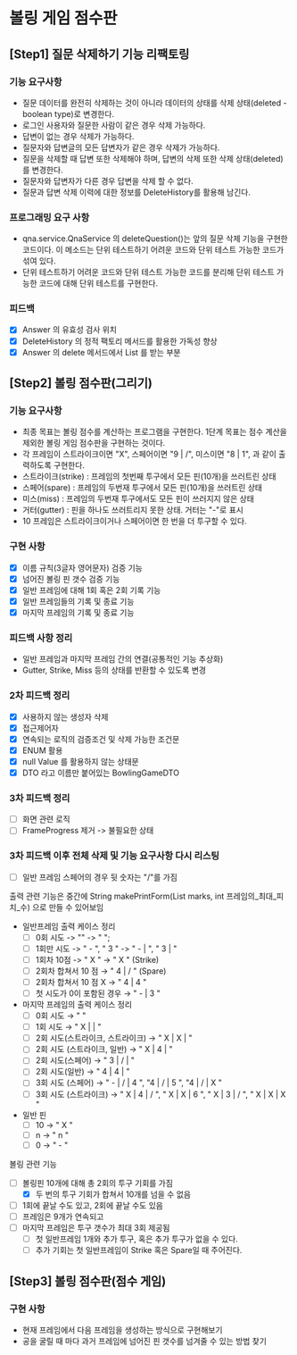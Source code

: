 # 볼링 게임 점수판

## [Step1] 질문 삭제하기 기능 리팩토링

### 기능 요구사항

* 질문 데이터를 완전히 삭제하는 것이 아니라 데이터의 상태를 삭제 상태(deleted - boolean type)로 변경한다.
* 로그인 사용자와 질문한 사람이 같은 경우 삭제 가능하다.
* 답변이 없는 경우 삭제가 가능하다.
* 질문자와 답변글의 모든 답변자가 같은 경우 삭제가 가능하다.
* 질문을 삭제할 때 답변 또한 삭제해야 하며, 답변의 삭제 또한 삭제 상태(deleted)를 변경한다.
* 질문자와 답변자가 다른 경우 답변을 삭제 할 수 없다.
* 질문과 답변 삭제 이력에 대한 정보를 DeleteHistory를 활용해 남긴다.

### 프로그래밍 요구 사항

* qna.service.QnaService 의 deleteQuestion()는 앞의 질문 삭제 기능을 구현한 코드이다. 이 메소드는 단위 테스트하기 어려운 코드와 단위 테스트 가능한 코드가 섞여 있다.
* 단위 테스트하기 어려운 코드와 단위 테스트 가능한 코드를 분리해 단위 테스트 가능한 코드에 대해 단위 테스트를 구현한다.

### 피드백

* [X] Answer 의 유효성 검사 위치
* [X] DeleteHistory 의 정적 팩토리 메서드를 활용한 가독성 향상
* [X] Answer 의 delete 메서드에서 List<DeleteHistory> 를 받는 부분

## [Step2] 볼링 점수판(그리기)

### 기능 요구사항

* 최종 목표는 볼링 점수를 계산하는 프로그램을 구현한다. 1단계 목표는 점수 계산을 제외한 볼링 게임 점수판을 구현하는 것이다.
* 각 프레임이 스트라이크이면 "X", 스페어이면 "9 | /", 미스이면 "8 | 1", 과 같이 출력하도록 구현한다.
* 스트라이크(strike) : 프레임의 첫번째 투구에서 모든 핀(10개)을 쓰러트린 상태
* 스페어(spare) : 프레임의 두번재 투구에서 모든 핀(10개)을 쓰러트린 상태
* 미스(miss) : 프레임의 두번재 투구에서도 모든 핀이 쓰러지지 않은 상태
* 거터(gutter) : 핀을 하나도 쓰러트리지 못한 상태. 거터는 "-"로 표시
* 10 프레임은 스트라이크이거나 스페어이면 한 번을 더 투구할 수 있다.

### 구현 사항

* [X] 이름 규칙(3글자 영어문자) 검증 기능
* [X] 넘어진 볼링 핀 갯수 검증 기능
* [X] 일반 프레임에 대해 1회 혹은 2회 기록 기능
* [X] 일반 프레임들의 기록 및 종료 기능
* [X] 마지막 프레임의 기록 및 종료 기능

### 피드백 사항 정리

* 일반 프레임과 마지막 프레임 간의 연결(공통적인 기능 추상화)
* Gutter, Strike, Miss 등의 상태를 반환할 수 있도록 변경

### 2차 피드백 정리

* [X] 사용하지 않는 생성자 삭제
* [X] 접근제어자
* [X] 연속되는 로직의 검증조건 및 삭제 가능한 조건문
* [X] ENUM 활용
* [X] null Value 를 활용하지 않는 상태문
* [X] DTO 라고 이름만 붙어있는 BowlingGameDTO

### 3차 피드백 정리

* [ ] 화면 관련 로직
* [ ] FrameProgress 제거 -> 불필요한 상태

### 3차 피드백 이후 전체 삭제 및 기능 요구사항 다시 리스팅

* [ ] 일반 프레임 스페어의 경우 뒷 숫자는 "/"를 가짐

출력 관련 기능은 중간에 String makePrintForm(List<String> marks, int 프레임의_최대_피치_수) 으로 만들 수 있어보임

- 일반프레임 출력 케이스 정리
    * [ ] 0회 시도 -> "" -> "       ";
    * [ ] 1회만 시도 -> " - ", " 3 " -> " - |   ", " 3 |   "
    * [ ] 1회차 10점 -> " X " -> "   X   " (Strike)
    * [ ] 2회차 합쳐서 10 점 → " 4 | / " (Spare)
    * [ ] 2회차 합쳐서 10 점 X → " 4 | 4 "
    * [ ] 첫 시도가 0이 포함된 경우 → " - | 3 "

- 마지막 프레임의 출력 케이스 정리
    * [ ] 0회 시도 → "           "
    * [ ] 1회 시도 → " X | |   "
    * [ ] 2회 시도(스트라이크, 스트라이크) → " X | X |   "
    * [ ] 2회 시도 (스트라이크, 일반) → " X | 4 |   "
    * [ ] 2회 시도(스페어) → " 3 | / |   "
    * [ ] 2회 시도(일반) → " 4 | 4 |   "
    * [ ] 3회 시도 (스페어) → " - | / | 4 ", "4 | / | 5 ", "4 | / | X "
    * [ ] 3회 시도 (스트라이크) → " X | 4 | / ", " X | X | 6 ", " X | 3 | / ", " X | X | X "
- 일반 핀
    * [ ] 10 → " X "
    * [ ] n → " n "
    * [ ] 0 → " - "

볼링 관련 기능

* [ ] 볼링핀 10개에 대해 총 2회의 투구 기회를 가짐
  * [X] 두 번의 투구 기회가 합쳐서 10개를 넘을 수 없음
* [ ] 1회에 끝날 수도 있고, 2회에 끝날 수도 있음
* [ ] 프레임은 9개가 연속되고
* [ ] 마지막 프레임은 투구 갯수가 최대 3회 제공됨
  * [ ] 첫 일반프레임 1개와 추가 투구, 혹은 추가 투구가 없을 수 있다.
  * [ ] 추가 기회는 첫 일반프레임이 Strike 혹은 Spare일 때 주어진다.

## [Step3] 볼링 점수판(점수 게임)

### 구현 사항

* 현재 프레임에서 다음 프레임을 생성하는 방식으로 구현해보기
* 공을 굴릴 때 마다 과거 프레임에 넘어진 핀 갯수를 넘겨줄 수 있는 방법 찾기
